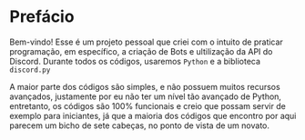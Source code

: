 Prefácio
=========
Bem-vindo! Esse é um projeto pessoal que criei com o intuito de praticar programação, em específico, a criação de Bots e ultilização da API do Discord. Durante todos os códigos, usaremos `Python` e a biblioteca ` discord.py `

A maior parte dos códigos são simples, e não possuem muitos recursos avançados, justamente por eu não ter um nível tão avançado de Python, entretanto, os códigos são 100% funcionais e creio que possam servir de exemplo para iniciantes, já que a maioria dos códigos que encontro por aqui parecem um bicho de sete cabeças, no ponto de vista de um novato.
